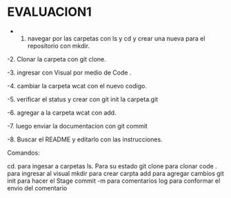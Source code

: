 <h1> EVALUACION1 </h1>

- 1. navegar por las carpetas con ls y cd y crear una nueva para el repositorio con mkdir.    

-2. Clonar la carpeta con git clone.  

-3. ingresar con Visual por medio de Code .   

-4. cambiar la carpeta wcat con el nuevo codigo.   

-5. verificar el status y crear con git init la carpeta.git  

-6. agregar a la carpeta wcat con add. 

-7. luego enviar la documentacion con git commit

-8. Buscar el README y editarlo con las instrucciones.

Comandos:

cd. para ingesar a carpetas
ls. Para su estado
git clone para clonar
code . para ingresar al visual
mkdir para crear carpta
add para agregar cambios
git init para hacer el Stage
commit -m para comentarios
log para conformar el envio del comentario





